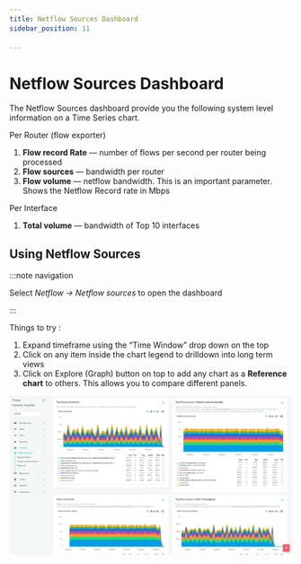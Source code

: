 ```yaml
---
title: Netflow Sources Dashboard
sidebar_position: 11

---
```


# Netflow Sources Dashboard

The Netflow Sources dashboard provide you the following system level
information on a Time Series chart.

Per Router (flow exporter)

1. **Flow record Rate** — number of flows per second per router being
   processed
2. **Flow sources** — bandwidth per router
3. **Flow volume** — netflow bandwidth. This is an important
   parameter. Shows the Netflow Record rate in Mbps

Per Interface

1. **Total volume** — bandwidth of Top 10 interfaces

## Using Netflow Sources

:::note navigation

Select *Netflow -\> Netflow sources* to open the dashboard

:::

Things to try :

1. Expand timeframe using the “Time Window” drop down on the top
2. Click on any item inside the chart legend to drilldown into long
   term views
3. Click on Explore (Graph) button on top to add any chart as a
   **Reference chart** to others. This allows you to compare different
   panels.

![](images/netflow_sources.png)
